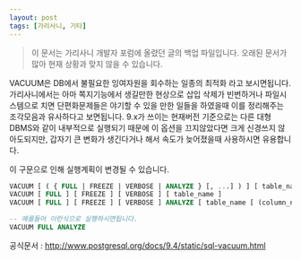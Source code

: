 ```yaml
---
layout: post
tags: [가리사니, 기타]
---
```


> 이 문서는 가리사니 개발자 포럼에 올렸던 글의 백업 파일입니다.
오래된 문서가 많아 현재 상황과 맞지 않을 수 있습니다.


VACUUM은 DB에서 불필요한 잉여자원을 회수하는 일종의 최적화 라고 보시면됩니다.
가리사니에서는 아마 쪽지기능에서 생길만한 현상으로 삽입 삭제가 빈번하거나 파일시스템으로 치면 단편화문제들은 야기할 수 있을 만한 일들을 하였을때 이를 정리해주는 조각모음과 유사하다고 보면됩니다.
9.x가 쓰이는 현재버전 기준으로는 다른 대형DBMS와 같이 내부적으로 실행되기 때문에 이 옵션을 끄지않았다면 크게 신경쓰지 않아도되지만, 갑자기 큰 변화가 생긴다거나 해서 속도가 늦어졌을때 사용하시면 유용합니다.

이 구문으로 인해 실행계획이 변경될 수 있습니다.

``` sql
VACUUM [ ( { FULL | FREEZE | VERBOSE | ANALYZE } [, ...] ) ] [ table_name [ (column_name [, ...] ) ] ]
VACUUM [ FULL ] [ FREEZE ] [ VERBOSE ] [ table_name ]
VACUUM [ FULL ] [ FREEZE ] [ VERBOSE ] ANALYZE [ table_name [ (column_name [, ...] ) ] ]
```

``` sql
-- 예를들어 이런식으로 실행하시면됩니다.
VACUUM FULL ANALYZE
```

공식문서 : http://www.postgresql.org/docs/9.4/static/sql-vacuum.html
